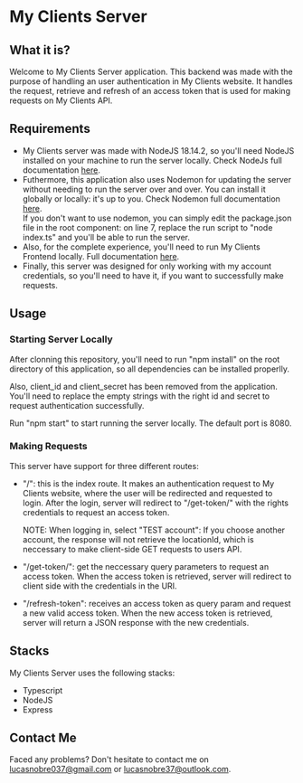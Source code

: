 <h1>My Clients Server</h1>
<h2>What it is?</h2>
<p>
  Welcome to My Clients Server application. This backend was made with the
  purpose of handling an user authentication in My Clients website. It handles
  the request, retrieve and refresh of an access token that is used for making
  requests on My Clients API.
</p>
<h2>Requirements</h2>
<ul>
  <li>
    My Clients server was made with NodeJS 18.14.2, so you'll need NodeJS
    installed on your machine to run the server locally. Check NodeJs full
    documentation <a href="https://nodejs.org/en">here</a>.
  </li>
  <li>
    Futhermore, this application also uses Nodemon for updating the server
    without needing to run the server over and over. You can install it globally
    or locally: it's up to you. Check Nodemon full documentation
    <a href="https://nodemon.io/">here</a>.<br />
    If you don't want to use nodemon, you can simply edit the package.json file
    in the root component: on line 7, replace the run script to "node index.ts"
    and you'll be able to run the server.
  </li>
  <li>
    Also, for the complete experience, you'll need to run My Clients Frontend
    locally. Full documentation
    <a href="https://github.com/lnobrz/myclients-frontend">here</a>.
  </li>
  <li>
    Finally, this server was designed for only working with my account
    credentials, so you'll need to have it, if you want to successfully make
    requests.
  </li>
</ul>
<h2>Usage</h2>
<h3>Starting Server Locally</h3>
<p>
After clonning this repository, you'll need to run "npm install" on the root directory of this application, so all dependencies can be installed properlly.
</p>
<p>Also, client_id and client_secret has been removed from the application. You'll need to replace the empty strings with the right id and secret to request authentication successfully.</p>
<p>
  Run "npm start" to start running the server locally. The default port is 8080.
</p>
<h3>Making Requests</h3>
<p>This server have support for three different routes:</p>
<ul>
  <li>
    <p>
      "/": this is the index route. It makes an authentication request to My
      Clients website, where the user will be redirected and requested to login.
      After the login, server will redirect to "/get-token/" with the rights
      credentials to request an access token.
    </p>
    <p>
      NOTE: When logging in, select "TEST account": If you choose another
      account, the response will not retrieve the locationId, which is
      neccessary to make client-side GET requests to users API.
    </p>
  </li>
  <li>
    <p>
      "/get-token/": get the neccessary query parameters to request an access
      token. When the access token is retrieved, server will redirect to client
      side with the credentials in the URI.
    </p>
  </li>
  <li>
    <p>
      "/refresh-token": receives an access token as query param and request a
      new valid access token. When the new access token is retrieved, server
      will return a JSON response with the new credentials.
    </p>
  </li>
</ul>
<h2>Stacks</h2>
<p>My Clients Server uses the following stacks:</p>
<ul>
  <li>Typescript</li>
  <li>NodeJS</li>
  <li>Express</li>
</ul>
<h2>Contact Me</h2>
<p>
  Faced any problems? Don't hesitate to contact me on
  <a href="mailto:lucasnobre037@gmail.com">lucasnobre037@gmail.com</a> or
  <a href="mailto:lucasnobre37@outlook.com">lucasnobre37@outlook.com</a>.
</p>
